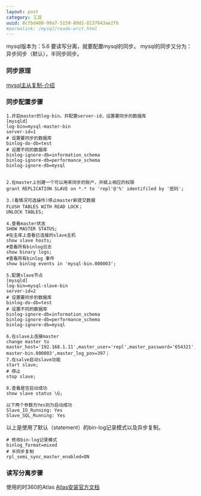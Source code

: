 ```yaml
---
layout: post
category: 工具
uuid: 8cfbd408-99a7-5159-80d1-8137643ae2fb
#permalink: /mysql/reade-writ.html
---
```

mysql版本为：5.6
要读写分离，就要配置mysql的同步。
mysql的同步又分为：异步同步（默认），半同步同步。

### 同步原理
[mysql主从复制-介绍](https://blog.csdn.net/jesseyoung/article/details/41942467)

### 同步配置步骤
```shell
1.开启master的log-bin，并配置server-id，设置要同步的数据库
[mysqld]
log-bin=mysql-master-bin
server-id=1
# 设置要同步的数据库
binlog-do-db=test
# 设置不同的数据库
binlog-ignore-db=information_schema
binlog-ignore-db=performance_schema
binlog-ignore-db=mysql


2.在master上创建一个可以用来同步的账户，并赋上相应的权限
grant REPLICATION SLAVE on *.* to 'repl'@'%' identifiled by '密码';

3.(看情况可选操作)停止master新提交数据
FLUSH TABLES WITH READ LOCK；
UNLOCK TABLES;

4.查看master状态
SHOW MASTER STATUS;
#在主库上查看已连接的slave主机
show slave hosts;
#查看所有binlog日志
show binary logs;
#查看所有binlog 事件
show binlog events in 'mysql-bin.000003';

5.配置slave节点
[mysqld]
log-bin=mysql-slave-bin
server-id=2
# 设置要同步的数据库
binlog-do-db=test
# 设置不同的数据库
binlog-ignore-db=information_schema
binlog-ignore-db=performance_schema
binlog-ignore-db=mysql

6.在slave上连接master
change master to master_host='192.168.1.11',master_user='repl',master_password='654321',master_log_file='mysql-master-bin.000003',master_log_pos=397；
7.在salve启动slave功能
start slave;
# 停止
stop slave;

8.查看是否启动成功
show slave status \G;

以下两个参数为Yes则为启动成功
Slave_IO_Running: Yes
Slave_SQL_Running: Yes

```
以上是使用了默认（statement）的bin-log记录模式以及异步复制。

```shell
# 修改bin-log记录模式
binlog_format=mixed
# 半同步复制
rpl_semi_sync_master_enabled=ON

```
### 读写分离步骤
使用的时360的Atlas
[Atlas安装官方文档](https://github.com/Qihoo360/Atlas/wiki/Atlas%E7%9A%84%E5%AE%89%E8%A3%85)
